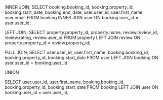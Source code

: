 INNER JOIN;
SELECT 
    booking.booking_id,
    booking.property_id,
    booking.start_date,
    booking.end_date,
    user.user_id,
    user.first_name,
    user.email
FROM 
    booking
INNER JOIN 
    user
ON 
    booking.user_id = user.user_id;

LEFT JOIN;
SELECT 
    property.property_id,
    property.name,
    review.review_id,
    review.rating,
    review.user_id
FROM 
    property
LEFT JOIN 
    review
ON 
    property.property_id = review.property_id;

FULL JOIN;
SELECT 
    user.user_id,
    user.first_name,
    booking.booking_id,
    booking.property_id,
    booking.start_date
FROM 
    user
LEFT JOIN 
    booking
ON 
    user.user_id = booking.user_id

UNION

SELECT 
    user.user_id,
    user.first_name,
    booking.booking_id,
    booking.property_id,
    booking.start_date
FROM 
    booking
LEFT JOIN 
    user
ON 
    booking.user_id = user.user_id;
    



    
